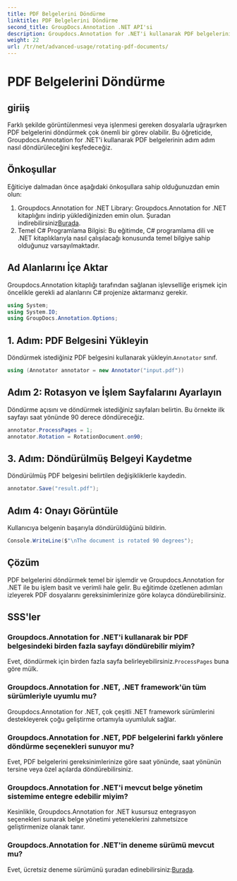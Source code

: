 ```yaml
---
title: PDF Belgelerini Döndürme
linktitle: PDF Belgelerini Döndürme
second_title: GroupDocs.Annotation .NET API'si
description: Groupdocs.Annotation for .NET'i kullanarak PDF belgelerini zahmetsizce nasıl döndüreceğinizi öğrenin. Belge yönetimi verimliliğini artırın.
weight: 22
url: /tr/net/advanced-usage/rotating-pdf-documents/
---
```


# PDF Belgelerini Döndürme

## giriiş
Farklı şekilde görüntülenmesi veya işlenmesi gereken dosyalarla uğraşırken PDF belgelerini döndürmek çok önemli bir görev olabilir. Bu öğreticide, Groupdocs.Annotation for .NET'i kullanarak PDF belgelerinin adım adım nasıl döndürüleceğini keşfedeceğiz.
## Önkoşullar
Eğiticiye dalmadan önce aşağıdaki önkoşullara sahip olduğunuzdan emin olun:
1.  Groupdocs.Annotation for .NET Library: Groupdocs.Annotation for .NET kitaplığını indirip yüklediğinizden emin olun. Şuradan indirebilirsiniz[Burada](https://releases.groupdocs.com/annotation/net/).
2. Temel C# Programlama Bilgisi: Bu eğitimde, C# programlama dili ve .NET kitaplıklarıyla nasıl çalışılacağı konusunda temel bilgiye sahip olduğunuz varsayılmaktadır.

## Ad Alanlarını İçe Aktar
Groupdocs.Annotation kitaplığı tarafından sağlanan işlevselliğe erişmek için öncelikle gerekli ad alanlarını C# projenize aktarmanız gerekir.
```csharp
using System;
using System.IO;
using GroupDocs.Annotation.Options;
```
## 1. Adım: PDF Belgesini Yükleyin
 Döndürmek istediğiniz PDF belgesini kullanarak yükleyin.`Annotator` sınıf.
```csharp
using (Annotator annotator = new Annotator("input.pdf"))
```
## Adım 2: Rotasyon ve İşlem Sayfalarını Ayarlayın
Döndürme açısını ve döndürmek istediğiniz sayfaları belirtin. Bu örnekte ilk sayfayı saat yönünde 90 derece döndüreceğiz.
```csharp
annotator.ProcessPages = 1;
annotator.Rotation = RotationDocument.on90;
```
## 3. Adım: Döndürülmüş Belgeyi Kaydetme
Döndürülmüş PDF belgesini belirtilen değişikliklerle kaydedin.
```csharp
annotator.Save("result.pdf");
```
## Adım 4: Onayı Görüntüle
Kullanıcıya belgenin başarıyla döndürüldüğünü bildirin.
```csharp
Console.WriteLine($"\nThe document is rotated 90 degrees");
```

## Çözüm
PDF belgelerini döndürmek temel bir işlemdir ve Groupdocs.Annotation for .NET ile bu işlem basit ve verimli hale gelir. Bu eğitimde özetlenen adımları izleyerek PDF dosyalarını gereksinimlerinize göre kolayca döndürebilirsiniz.
## SSS'ler
### Groupdocs.Annotation for .NET'i kullanarak bir PDF belgesindeki birden fazla sayfayı döndürebilir miyim?
 Evet, döndürmek için birden fazla sayfa belirleyebilirsiniz.`ProcessPages` buna göre mülk.
### Groupdocs.Annotation for .NET, .NET framework'ün tüm sürümleriyle uyumlu mu?
Groupdocs.Annotation for .NET, çok çeşitli .NET framework sürümlerini destekleyerek çoğu geliştirme ortamıyla uyumluluk sağlar.
### Groupdocs.Annotation for .NET, PDF belgelerini farklı yönlere döndürme seçenekleri sunuyor mu?
Evet, PDF belgelerini gereksinimlerinize göre saat yönünde, saat yönünün tersine veya özel açılarda döndürebilirsiniz.
### Groupdocs.Annotation for .NET'i mevcut belge yönetim sistemime entegre edebilir miyim?
Kesinlikle, Groupdocs.Annotation for .NET kusursuz entegrasyon seçenekleri sunarak belge yönetimi yeteneklerini zahmetsizce geliştirmenize olanak tanır.
### Groupdocs.Annotation for .NET'in deneme sürümü mevcut mu?
 Evet, ücretsiz deneme sürümünü şuradan edinebilirsiniz:[Burada](https://releases.groupdocs.com/).